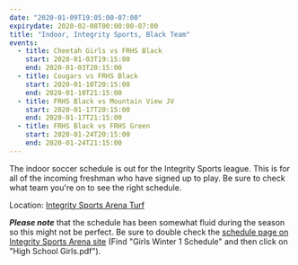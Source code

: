 ```yaml
---
date: "2020-01-09T19:05:00-07:00"
expirydate: 2020-02-08T00:00:00-07:00
title: "Indoor, Integrity Sports, Black Team"
events:
  - title: Cheetah Girls vs FRHS Black
    start: 2020-01-03T19:15:00
    end: 2020-01-03T20:15:00
  - title: Cougars vs FRHS Black
    start: 2020-01-10T20:15:00
    end: 2020-01-10T21:15:00
  - title: FRHS Black vs Mountain View JV
    start: 2020-01-17T20:15:00
    end: 2020-01-17T21:15:00
  - title: FRHS Black vs FRHS Green
    start: 2020-01-24T20:15:00
    end: 2020-01-24T21:15:00
---
```


The indoor soccer schedule is out for the Integrity Sports league. This is for
all of the incoming freshman who have signed up to play. Be sure to check what
team you're on to see the right schedule.

Location: [Integrity Sports Arena Turf][turf]

***Please note*** that the schedule has been somewhat fluid during the season so
this might not be perfect. Be sure to double check the [schedule page on
Integrity Sports Arena site][integrity-schedules] (Find "Girls Winter 1
Schedule" and then click on "High School Girls.pdf").

[turf]: https://goo.gl/maps/WpukCdeTWav2LHa9A
[integrity-schedules]: https://integritysportsarena.com/res/soccerschedulescores
